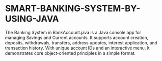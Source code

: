 # SMART-BANKING-SYSTEM-BY-USING-JAVA
The Banking System in BankAccount.java is a Java console app for managing Savings and Current accounts. It supports account creation, deposits, withdrawals, transfers, address updates, interest application, and transaction history. With unique account IDs and an interactive menu, it demonstrates core object-oriented principles in a simple format. 
